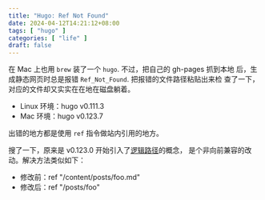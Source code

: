```yaml
---
title: "Hugo: Ref Not Found"
date: 2024-04-12T14:21:12+08:00
tags: [ "hugo" ]
categories: [ "life" ]
draft: false
---
```


在 Mac 上也用 `brew` 装了一个 `hugo`. 不过，把自己的 gh-pages 抓到本地
后，生成静态网页时总是报错 `Ref_Not_Found`. 把报错的文件路径粘贴出来检
查了一下，对应的文件却又实实在在地在磁盘躺着。

- Linux 环境：hugo v0.111.3
- Mac 环境：hugo v0.123.7

出错的地方都是使用 `ref` 指令做站内引用的地方。

搜了一下，原来是 v0.123.0 开始引入了[逻辑路径](https://gohugo.io/methods/page/path/)的概念，
是个非向前兼容的改动。解决方法类似如下：

- 修改前：ref "/content/posts/foo.md"
- 修改后：ref "/posts/foo"
